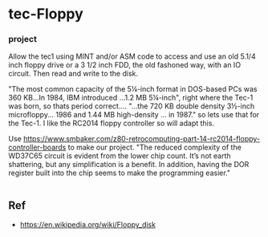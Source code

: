 # tec-Floppy
### project
Allow the tec1 using MINT and/or ASM code to access and use an old 5.1/4 inch floppy drive or a 3 1/2 inch FDD, the old fashoned way, with an IO circuit. Then read and write to the disk.

"The most common capacity of the 5¼-inch format in DOS-based PCs was 360 KB...In 1984, IBM introduced ...1.2 MB 5¼-inch", right where the Tec-1 was born, so thats period correct.... "...the 720 KB double density 3½-inch microfloppy... 1986 and 1.44 MB high-density ... in 1987." so lets use that for the Tec-1.
I like the RC2014 floppy controller so will adapt this.

Use https://www.smbaker.com/z80-retrocomputing-part-14-rc2014-floppy-controller-boards to make our project. "The reduced complexity of the WD37C65 circuit is evident from the lower chip count. It’s not earth shattering, but any simplification is a benefit. In addition, having the DOR register built into the chip seems to make the programming easier."

![]()





## Ref
- https://en.wikipedia.org/wiki/Floppy_disk
